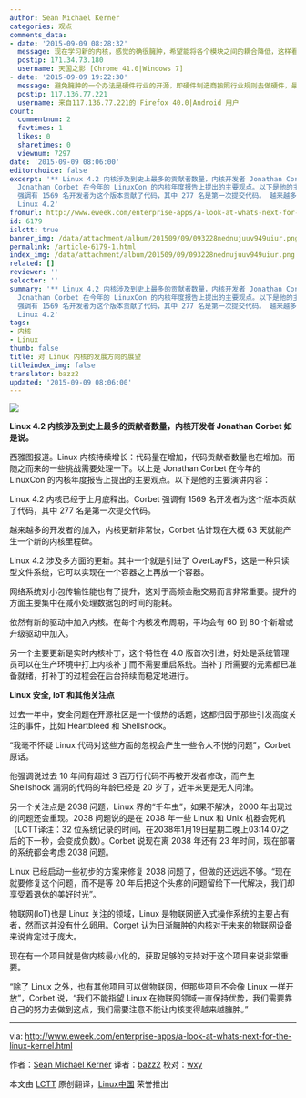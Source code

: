 ```yaml
---
author: Sean Michael Kerner
categories: 观点
comments_data:
- date: '2015-09-09 08:28:32'
  message: 现在学习新的内核，感觉的确很臃肿，希望能将各个模块之间的耦合降低，这样看起来感觉就好点了
  postip: 171.34.73.180
  username: 天国之影 [Chrome 41.0|Windows 7]
- date: '2015-09-09 19:22:30'
  message: 避免臃肿的一个办法是硬件行业的开源，即硬件制造商按照行业规则去做硬件，最终反映到系统及内核的就会是可以统一解读的数据。但这将会是一个漫长的过程，想让硬件厂商达成共识并非易事
  postip: 117.136.77.221
  username: 来自117.136.77.221的 Firefox 40.0|Android 用户
count:
  commentnum: 2
  favtimes: 1
  likes: 0
  sharetimes: 0
  viewnum: 7297
date: '2015-09-09 08:06:00'
editorchoice: false
excerpt: '** Linux 4.2 内核涉及到史上最多的贡献者数量，内核开发者 Jonathan Corbet 如是说。** 西雅图报道。Linux 内核持续增长：代码量在增加，代码贡献者数量也在增加。而随之而来的一些挑战需要处理一下。以上是
  Jonathan Corbet 在今年的 LinuxCon 的内核年度报告上提出的主要观点。以下是他的主要演讲内容： Linux 4.2 内核已经于上月底释出。Corbet
  强调有 1569 名开发者为这个版本贡献了代码，其中 277 名是第一次提交代码。 越来越多的开发者的加入，内核更新非常快，Corbet 估计现在大概 63 天就能产生一个新的内核里程碑。
  Linux 4.2'
fromurl: http://www.eweek.com/enterprise-apps/a-look-at-whats-next-for-the-linux-kernel.html
id: 6179
islctt: true
banner_img: /data/attachment/album/201509/09/093228nednujuuv949uiur.png
permalink: /article-6179-1.html
index_img: /data/attachment/album/201509/09/093228nednujuuv949uiur.png.thumb.jpg
related: []
reviewer: ''
selector: ''
summary: '** Linux 4.2 内核涉及到史上最多的贡献者数量，内核开发者 Jonathan Corbet 如是说。** 西雅图报道。Linux 内核持续增长：代码量在增加，代码贡献者数量也在增加。而随之而来的一些挑战需要处理一下。以上是
  Jonathan Corbet 在今年的 LinuxCon 的内核年度报告上提出的主要观点。以下是他的主要演讲内容： Linux 4.2 内核已经于上月底释出。Corbet
  强调有 1569 名开发者为这个版本贡献了代码，其中 277 名是第一次提交代码。 越来越多的开发者的加入，内核更新非常快，Corbet 估计现在大概 63 天就能产生一个新的内核里程碑。
  Linux 4.2'
tags:
- 内核
- Linux
thumb: false
title: 对 Linux 内核的发展方向的展望
titleindex_img: false
translator: bazz2
updated: '2015-09-09 08:06:00'
---
```


![](/data/attachment/album/201509/09/093228nednujuuv949uiur.png)


**Linux 4.2 内核涉及到史上最多的贡献者数量，内核开发者 Jonathan Corbet 如是说。**


西雅图报道。Linux 内核持续增长：代码量在增加，代码贡献者数量也在增加。而随之而来的一些挑战需要处理一下。以上是 Jonathan Corbet 在今年的 LinuxCon 的内核年度报告上提出的主要观点。以下是他的主要演讲内容：


Linux 4.2 内核已经于上月底释出。Corbet 强调有 1569 名开发者为这个版本贡献了代码，其中 277 名是第一次提交代码。


越来越多的开发者的加入，内核更新非常快，Corbet 估计现在大概 63 天就能产生一个新的内核里程碑。


Linux 4.2 涉及多方面的更新。其中一个就是引进了 OverLayFS，这是一种只读型文件系统，它可以实现在一个容器之上再放一个容器。


网络系统对小包传输性能也有了提升，这对于高频金融交易而言非常重要。提升的方面主要集中在减小处理数据包的时间的能耗。


依然有新的驱动中加入内核。在每个内核发布周期，平均会有 60 到 80 个新增或升级驱动中加入。


另一个主要更新是实时内核补丁，这个特性在 4.0 版首次引进，好处是系统管理员可以在生产环境中打上内核补丁而不需要重启系统。当补丁所需要的元素都已准备就绪，打补丁的过程会在后台持续而稳定地进行。


**Linux 安全, IoT 和其他关注点**


过去一年中，安全问题在开源社区是一个很热的话题，这都归因于那些引发高度关注的事件，比如 Heartbleed 和 Shellshock。


“我毫不怀疑 Linux 代码对这些方面的忽视会产生一些令人不悦的问题”，Corbet 原话。


他强调说过去 10 年间有超过 3 百万行代码不再被开发者修改，而产生 Shellshock 漏洞的代码的年龄已经是 20 岁了，近年来更是无人问津。


另一个关注点是 2038 问题，Linux 界的“千年虫”，如果不解决，2000 年出现过的问题还会重现。2038 问题说的是在 2038 年一些 Linux 和 Unix 机器会死机（LCTT译注：32 位系统记录的时间，在2038年1月19日星期二晚上03:14:07之后的下一秒，会变成负数）。Corbet 说现在离 2038 年还有 23 年时间，现在部署的系统都会考虑 2038 问题。


Linux 已经启动一些初步的方案来修复 2038 问题了，但做的还远远不够。“现在就要修复这个问题，而不是等 20 年后把这个头疼的问题留给下一代解决，我们却享受着退休的美好时光”。


物联网(IoT)也是 Linux 关注的领域，Linux 是物联网嵌入式操作系统的主要占有者，然而这并没有什么卵用。Corget 认为日渐臃肿的内核对于未来的物联网设备来说肯定过于庞大。


现在有一个项目就是做内核最小化的，获取足够的支持对于这个项目来说非常重要。


“除了 Linux 之外，也有其他项目可以做物联网，但那些项目不会像 Linux 一样开放”，Corbet 说，“我们不能指望 Linux 在物联网领域一直保持优势，我们需要靠自己的努力去做到这点，我们需要注意不能让内核变得越来越臃肿。”




---


via: <http://www.eweek.com/enterprise-apps/a-look-at-whats-next-for-the-linux-kernel.html>


作者：[Sean Michael Kerner](http://www.eweek.com/cp/bio/Sean-Michael-Kerner/) 译者：[bazz2](https://github.com/bazz2) 校对：[wxy](https://github.com/wxy)


本文由 [LCTT](https://github.com/LCTT/TranslateProject) 原创翻译，[Linux中国](https://linux.cn/) 荣誉推出